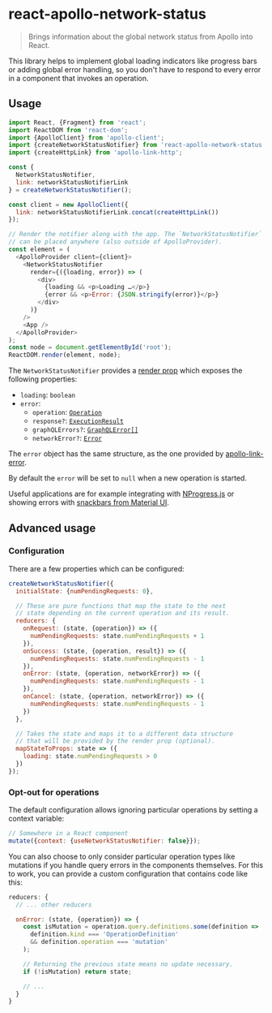 # react-apollo-network-status

> Brings information about the global network status from Apollo into React.

This library helps to implement global loading indicators like progress bars or adding global error handling, so you don't have to respond to every error in a component that invokes an operation.

## Usage

```js
import React, {Fragment} from 'react';
import ReactDOM from 'react-dom';
import {ApolloClient} from 'apollo-client';
import {createNetworkStatusNotifier} from 'react-apollo-network-status';
import {createHttpLink} from 'apollo-link-http';

const {
  NetworkStatusNotifier,
  link: networkStatusNotifierLink
} = createNetworkStatusNotifier();

const client = new ApolloClient({
  link: networkStatusNotifierLink.concat(createHttpLink())
});

// Render the notifier along with the app. The `NetworkStatusNotifier`
// can be placed anywhere (also outside of ApolloProvider).
const element = (
  <ApolloProvider client={client}>
    <NetworkStatusNotifier
      render={({loading, error}) => (
        <div>
          {loading && <p>Loading …</p>}
          {error && <p>Error: {JSON.stringify(error)}</p>}
        </div>
      )}
    />
    <App />
  </ApolloProvider>
);
const node = document.getElementById('root');
ReactDOM.render(element, node);
```

The `NetworkStatusNotifier` provides a [render prop](https://cdb.reacttraining.com/use-a-render-prop-50de598f11ce#cf12) which exposes the following properties:
 - `loading`: `boolean`
 - `error`:
   - `operation`: [`Operation`](https://github.com/apollographql/apollo-link/blob/8ceba7322b533a26ea1e886aba5faa6af1937232/packages/apollo-link/src/types.ts#L12)
   - `response?`: [`ExecutionResult`](https://github.com/graphql/graphql-js/blob/358df97ac00f6abf7591277853e0e828a13a28bb/src/execution/execute.js#L108)
   - `graphQLErrors?`: [`GraphQLError[]`](https://github.com/graphql/graphql-js/blob/358df97ac00f6abf7591277853e0e828a13a28bb/src/error/GraphQLError.js#L22)
   - `networkError?`: [`Error`](https://developer.mozilla.org/en-US/docs/Web/JavaScript/Reference/Global_Objects/Error)

The `error` object has the same structure, as the one provided by [apollo-link-error](https://github.com/apollographql/apollo-link/tree/master/packages/apollo-link-error).

By default the `error` will be set to `null` when a new operation is started.

Useful applications are for example integrating with [NProgress.js](http://ricostacruz.com/nprogress/) or showing errors with [snackbars from Material UI](http://www.material-ui.com/#/components/snackbar).

## Advanced usage

### Configuration

There are a few properties which can be configured:

```js
createNetworkStatusNotifier({
  initialState: {numPendingRequests: 0},

  // These are pure functions that map the state to the next
  // state depending on the current operation and its result.
  reducers: {
    onRequest: (state, {operation}) => ({
      numPendingRequests: state.numPendingRequests + 1
    }),
    onSuccess: (state, {operation, result}) => ({
      numPendingRequests: state.numPendingRequests - 1
    }),
    onError: (state, {operation, networkError}) => ({
      numPendingRequests: state.numPendingRequests - 1
    }),
    onCancel: (state, {operation, networkError}) => ({
      numPendingRequests: state.numPendingRequests - 1
    })
  },

  // Takes the state and maps it to a different data structure
  // that will be provided by the render prop (optional).
  mapStateToProps: state => ({
    loading: state.numPendingRequests > 0
  })
});
```

### Opt-out for operations

The default configuration allows ignoring particular operations by setting a context variable:

```js
// Somewhere in a React component
mutate({context: {useNetworkStatusNotifier: false}});
```

You can also choose to only consider particular operation types like mutations if you handle query errors in the components themselves. For this to work, you can provide a custom configuration that contains code like this:

```js
reducers: {
  // ... other reducers

  onError: (state, {operation}) => {
    const isMutation = operation.query.definitions.some(definition =>
      definition.kind === 'OperationDefinition'
      && definition.operation === 'mutation'
    );

    // Returning the previous state means no update necessary.
    if (!isMutation) return state;

    // ...
  }
}
```

